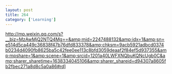 ```yaml
---
layout: post
title: 264
category: ['Learning']
---
```


http://mp.weixin.qq.com/s?__biz=MzAwMjQ2NTQ4Mg==&amp;mid=2247488132&amp;idx=1&amp;sn=e514d5ca449c36838f47b76dfd833378&amp;chksm=9acb5921adbcd0374b0234d4090fb8625ba5c42fee0ee113c8bfd3059deaaf2f84ef5d937355&amp;mpshare=1&amp;scene=1&amp;srcid=1201a40LWFXNQbuKQNcUgb0C&amp;sharer_sharetime=1638334045106&amp;sharer_shareid=d94307a8605fb2fbec271a8d8c5a0a86#rd]


